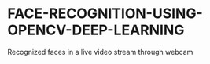 # FACE-RECOGNITION-USING-OPENCV-DEEP-LEARNING
Recognized faces in a live video stream through webcam
